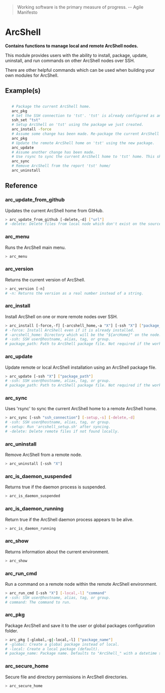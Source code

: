 > Working software is the primary measure of progress. -- Agile Manifesto

# ArcShell

**Contains functions to manage local and remote ArcShell nodes.**

This module provides users with the ability to install, package, update, uninstall, and run commands on other ArcShell nodes over SSH. 

There are other helpful commands which can be used when building your own modules for ArcShell. 

## Example(s)
```bash

   # Package the current ArcShell home.
   arc_pkg 
   # Set the SSH connection to 'tst'. 'tst' is already configured as an SSH connection.
   ssh_set "tst"
   # Setup ArcShell on 'tst' using the package we just created. 
   arc_install -force
   # Assume some change has been made. Re-package the current ArcShell home.
   arc_pkg 
   # Update the remote ArcShell home on 'tst' using the new package.
   arc_update 
   # Assume another change has been made.
   # Use rsync to sync the current ArcShell home to 'tst' home. This skips the packaging step.
   arc_sync
   # Remove ArcShell from the report 'tst' home/
   arc_uninstall
```

## Reference


### arc_update_from_github
Updates the current ArcShell home from GitHub.
```bash
> arc_update_from_github [-delete,-d] ["url"]
# -delete: Delete files from local node which don't exist on the source.
```

### arc_menu
Runs the ArcShell main menu.
```bash
> arc_menu
```

### arc_version
Returns the current version of ArcShell.
```bash
> arc_version [-n]
# -n: Returns the version as a real number instead of a string.
```

### arc_install
Install ArcShell on one or more remote nodes over SSH.
```bash
> arc_install [-force,-f] [-arcshell_home,-a "X"] [-ssh "X"] ["package_path"]
# -force: Install ArcShell even if it is already installed.
# -arcshell_home: Directory which will be the "${arcHome}" on the node.
# -ssh: SSH user@hostname, alias, tag, or group.
# package_path: Path to ArcShell package file. Not required if the working package file is set.
```

### arc_update
Update remote or local ArcShell installation using an ArcShell package file.
```bash
> arc_update [-ssh "X"] ["package_path"]
# -ssh: SSH user@hostname, alias, tag, or group.
# package_path: Path to ArcShell package file. Not required if the working package file is set.
```

### arc_sync
Uses 'rsync' to sync the current ArcShell home to a remote ArcShell home.
```bash
> arc_sync [-ssh "ssh_connection"] [-setup,-s] [-delete,-d]
# -ssh: SSH user@hostname, alias, tag, or group.
# -setup: Run 'arcshell_setup.sh' after syncing.
# -delete: Delete remote files if not found locally.
```

### arc_uninstall
Remove ArcShell from a remote node.
```bash
> arc_uninstall [-ssh "X"]
```

### arc_is_daemon_suspended
Returns true if the daemon process is suspended.
```bash
> arc_is_daemon_suspended
```

### arc_is_daemon_running
Return true if the ArcShell daemon process appears to be alive.
```bash
> arc_is_daemon_running
```

### arc_show
Returns information about the current environment.
```bash
> arc_show
```

### arc_run_cmd
Run a command on a remote node within the remote ArcShell environment.
```bash
> arc_run_cmd [-ssh "X"] [-local,-l] "command"
# -ssh: SSH user@hostname, alias, tag, or group.
# command: The command to run.
```

### arc_pkg
Package ArcShell and save it to the user or global packages configuration folder.
```bash
> arc_pkg [-global,-g|-local,-l] ["package_name"]
# -global: Create a global package instead of local.
# -local: Create a local package (default).
# package_name: Package name. Defaults to "ArcShell_" with a datetime string.
```

### arc_secure_home
Secure file and directory permissions in ArcShell directories.
```bash
> arc_secure_home
```

